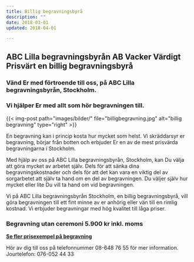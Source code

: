 ```yaml
---
title: Billig begravningsbyrå
description: ""
date: 2018-03-01
updated: 2018-04-01

---
```



## ABC Lilla begravningsbyrån AB Vacker Värdigt Prisvärt en billig begravningsbyrå
### Vänd Er med förtroende till oss, på ABC Lilla begravningsbyrån, Stockholm.
 
### Vi hjälper Er med allt som hör begravningen till.

{{< img-post
    path="images/bilder/" file="billigbegravning.jpg"
    alt="billig begravning" type="right" >}}

En begravning kan i princip kosta hur mycket som helst. Vi skräddarsyr er begravning, börjar från botten och erbjuder Er en av de mest prisvärda begravningarna i Stockholm.

Med hjälp av oss på ABC Lilla begravningsbyrån, Stockholm, kan Du välja att göra mycket av arbetet själv. Dels för att sänka dina begravningskostnader och dels för att det kan vara en viktig del av sorgarbetet att själv ta hand om en del av begravningen. Du väljer själv hur mycket eller lite Du vill ta hand om vid begravningen.

Vi på ABC Lilla begravningsbyrån Stockholm, en billig begravningsbyrå, vill göra begravningen till ett fint minne av er anhörig eller vän till en rimlig kostnad. Vi erbjuder begravningar med hög kvalitet till låga priser.

### Begravning utan ceremoni 5.900 kr inkl. moms

**[Se fler prisexempel på begravning][1]**

Hör av dig till oss på telefonnummer 08-648 76 55 för mer information. Jourtelefon: 076-052 44 33


  [1]: priser
